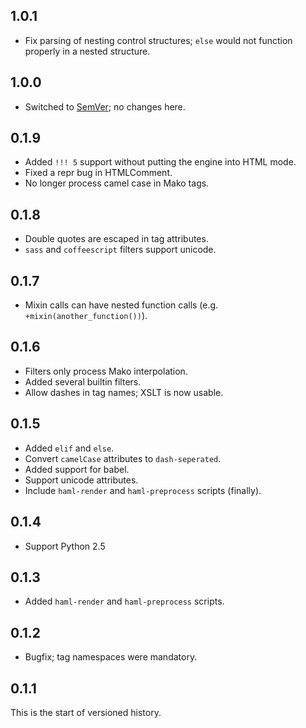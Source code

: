 1.0.1
-----
- Fix parsing of nesting control structures; `else` would not function properly in a nested structure.

1.0.0
-----
- Switched to [SemVer](http://semver.org/); no changes here.

0.1.9
---------
- Added `!!! 5` support without putting the engine into HTML mode.
- Fixed a repr bug in HTMLComment.
- No longer process camel case in Mako tags.

0.1.8
-----
- Double quotes are escaped in tag attributes.
- `sass` and `coffeescript` filters support unicode.

0.1.7
-----
- Mixin calls can have nested function calls (e.g. `+mixin(another_function())`).

0.1.6
-----
- Filters only process Mako interpolation.
- Added several builtin filters.
- Allow dashes in tag names; XSLT is now usable.

0.1.5
-----
- Added `elif` and `else`.
- Convert `camelCase` attributes to `dash-seperated`.
- Added support for babel.
- Support unicode attributes.
- Include `haml-render` and `haml-preprocess` scripts (finally).

0.1.4
-----
- Support Python 2.5

0.1.3
-----
- Added `haml-render` and `haml-preprocess` scripts.

0.1.2
-----
- Bugfix; tag namespaces were mandatory.

0.1.1
-----
This is the start of versioned history.